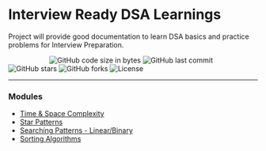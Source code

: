 # Interview Ready DSA Learnings

Project will provide good documentation to learn DSA basics and practice problems for Interview Preparation.

&nbsp;&nbsp;&nbsp;&nbsp;&nbsp;&nbsp;&nbsp;&nbsp;&nbsp;&nbsp;&nbsp;&nbsp;&nbsp;&nbsp;&nbsp;&nbsp;&nbsp;&nbsp;&nbsp;&nbsp;
![GitHub code size in bytes](https://img.shields.io/github/languages/code-size/tarunve/interview-ready-dsa-learnings?logo=github)
![GitHub last commit](https://img.shields.io/github/last-commit/tarunve/interview-ready-dsa-learnings?logo=github)
![GitHub stars](https://img.shields.io/github/stars/tarunve/interview-ready-dsa-learnings?logo=github)
![GitHub forks](https://img.shields.io/github/forks/tarunve/interview-ready-dsa-learnings?logo=github)
![License](https://img.shields.io/badge/license-MIT-green)

---

### Modules 
- [Time & Space Complexity](notes/001-space-and-time-complexity.md)
- [Star Patterns](notes/002-star-patterns.md)
- [Searching Patterns - Linear/Binary](notes/003-searching-patterns.md)
- [Sorting Algorithms](notes/004-sorting-algorithms.md)